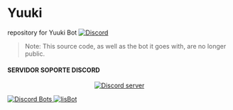 
# Yuuki
 repository for Yuuki Bot
[![Discord](https://discordapp.com/api/guilds/333039959500128256/embed.png)](https://discord.gg/pXDNMAE)
> Note: This source code, as well as the bot it goes with, are no longer public.
#### SERVIDOR SOPORTE DISCORD
<p align="center">
  <a href="https://discord.gg/abyRgJ8"><img src="https://discordapp.com/api/guilds/333039959500128256/widget.png?style=banner2" alt="Discord server"></a>
</p>
<a href="https://discordbots.org/bot/365949788807757834">
  <img src="https://discordbots.org/api/widget/365949788807757834.svg" alt="Discord Bots" />
</a>
<a href="hi">
  <img src"https://botsfordiscord.com/api/v1/bots/366031494185222145/embed?theme=dark.svg" alt="lisBot" />
</a>
